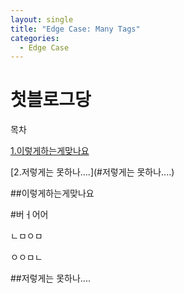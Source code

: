 ```yaml
---
layout: single
title: "Edge Case: Many Tags"
categories:
  - Edge Case
---
```


# 첫블로그당

목차

[1.이렇게하는게맞나요](#이렇게하는게맞나요)

[2.저렇게는 못하나....](#저렇게는 못하나....)





##이렇게하는게맞나요



#버ㅓ어어





ㄴㅁㅇㅁ









ㅇㅇㅁㄴ













##저렇게는 못하나....